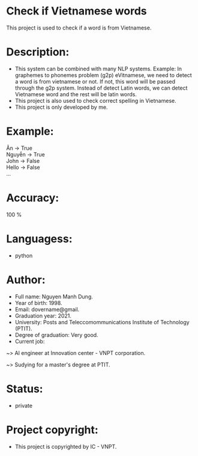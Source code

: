 # Check if Vietnamese words
This project is used to check if a word is from Vietnamese.
# Description:
* This system can be combined with many NLP systems. Example: In graphemes to phonemes problem (g2p) eVitnamese, we need to detect a word is from vietnamese or not. If not, this word will be passed through the g2p system. Instead of detect Latin words, we can detect Vietnamese word and the rest will be latin words.
* This project is also used to check correct spelling in Vietnamese.
* This project is only developed by me.
# Example:

Ăn -> True </br>
Nguyễn -> True <br/>
John -> False  <br/>
Hello -> False <br/>
...

# Accuracy:
100 %

# Languagess:
- python

# Author:
- Full name: Nguyen Manh Dung. <br/>
- Year of birth: 1998. <br/>
- Email: dovername@gmail.<br/>
- Graduation year: 2021. <br/>
- University: Posts and Teleccomommunications Institute of Technology (PTIT). </br>
- Degree of graduation: Very good. </br>
- Current job: 
  
~> AI engineer at Innovation center - VNPT corporation.

~> Sudying for a master's degree at PTIT.

# Status:
- private

# Project copyright:
- This project is copyrighted by IC - VNPT.